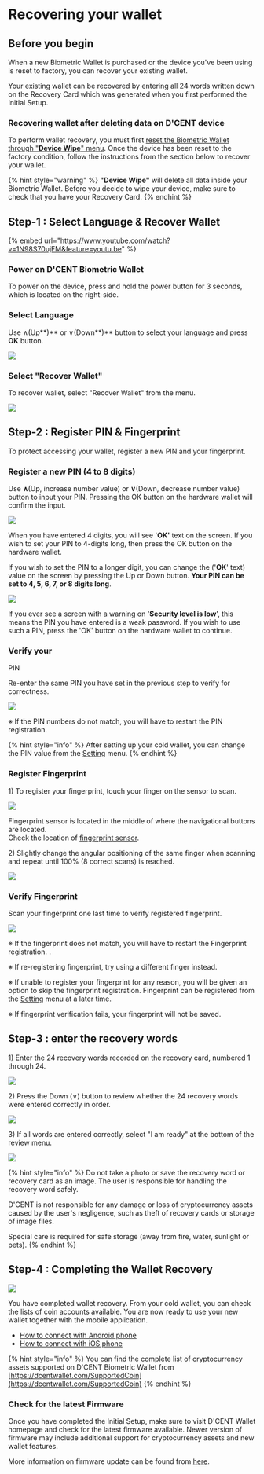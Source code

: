 # Recovering your wallet

## Before you begin <a id="before-start"></a>

When a new Biometric Wallet is purchased or the device you've been using is reset to factory, you can recover your existing wallet. 

Your existing wallet can be recovered by entering all 24 words written down on the Recovery Card which was generated when you first performed the Initial Setup. 

### Recovering wallet after deleting data on D'CENT device 

To perform wallet recovery, you must first [reset the Biometric Wallet through "**Device Wipe**" menu](setting-menu.md#device-wipe). Once the device has been reset to the factory condition, follow the instructions from the section below to recover your wallet. 

{% hint style="warning" %}
**"Device Wipe"** will delete all data inside your Biometric Wallet. Before you decide to wipe your device, make sure to check that you have your Recovery Card.
{% endhint %}

## Step-1 : Select Language & Recover Wallet

{% embed url="https://www.youtube.com/watch?v=1N98S70ujFM&feature=youtu.be" %}

### Power on D'CENT Biometric Wallet

To power on the device, press and hold the power button for 3 seconds, which is located on the right-side.

### Select Language

Use ∧\(Up**\)** or ∨\(Down**\)** button to select your language and press **OK** button.

![](../.gitbook/assets/image%20%282%29.png)

### Select "Recover Wallet"

To recover wallet, select "Recover Wallet" from the menu.

![](../.gitbook/assets/image%20%2859%29.png)

## Step-2 : Register PIN & Fingerprint

To protect accessing your wallet, register a new PIN and your fingerprint.

### Register a new PIN \(4 to 8 digits\)

Use **∧**\(Up, increase number value\) or **∨**\(Down, decrease number value\) button to input your PIN. Pressing the OK button on the hardware wallet will confirm the input.

![](../.gitbook/assets/1%20%283%29.png)

When you have entered 4 digits, you will see '**OK'** text on the screen. If you wish to set your PIN to 4-digits long, then press the OK button on the hardware wallet. 

If you wish to set the PIN to a longer digit, you can change the \('**OK**' text\) value on the screen by pressing the Up or Down button. **Your PIN can be set to 4, 5, 6, 7, or 8 digits long**.    

![](../.gitbook/assets/2%20%284%29.png)

If you ever see a screen with a warning on '**Security level is low**', this means the PIN you have entered is a weak password. If you wish to use such a PIN, press the 'OK' button on the hardware wallet to continue. 

### Verify your PIN

Re-enter the same PIN you have set in the previous step to verify for correctness.

![](../.gitbook/assets/3%20%283%29.png)

 ※ If the PIN numbers do not match, you will have to restart the PIN registration.

{% hint style="info" %}
After setting up your cold wallet, you can change the PIN value from the [Setting](setting-menu.md) menu.
{% endhint %}

### Register Fingerprint

1\) To register your fingerprint, touch your finger on the sensor to scan.

![](../.gitbook/assets/image%20%2855%29.png)

Fingerprint sensor is located in the middle of where the navigational buttons are located.   
Check the location of [fingerprint sensor](setting-up.md#before-start).

2\) Slightly change the angular positioning of the same finger when scanning and repeat until 100% \(8 correct scans\) is reached.

![](../.gitbook/assets/image%20%28111%29.png)

### Verify Fingerprint

Scan your fingerprint one last time to verify registered fingerprint.

![](../.gitbook/assets/image%20%28133%29.png)

※ If the fingerprint does not match, you will have to restart the Fingerprint registration..

※ If re-registering fingerprint, try using a different finger instead.

※ If unable to register your fingerprint for any reason, you will be given an option to skip the fingerprint registration. Fingerprint can be registered from the [Setting](setting-menu.md) menu at a later time.

※ If fingerprint verification fails, your fingerprint will not be saved.

## Step-3 : enter the recovery words <a id="3"></a>

1\) Enter the 24 recovery words recorded on the recovery card, numbered 1 through 24.

![](../.gitbook/assets/image%20%28181%29.png)

2\) Press the Down \(∨\) button to review whether the 24 recovery words were entered correctly in order.

![](../.gitbook/assets/image%20%28205%29.png)

3\) If all words are entered correctly, select "I am ready" at the bottom of the review menu.

![](../.gitbook/assets/image%20%28105%29.png)

{% hint style="info" %}
Do not take a photo or save the recovery word or recovery card as an image. The user is responsible for handling the recovery word safely. 

D'CENT is not responsible for any damage or loss of cryptocurrency assets caused by the user's negligence, such as theft of recovery cards or storage of image files. 

Special care is required for safe storage \(away from fire, water, sunlight or pets\).
{% endhint %}

## Step-4 : Completing the Wallet Recovery

![](../.gitbook/assets/image%20%28109%29.png)

You have completed wallet recovery. From your cold wallet, you can check the lists of coin accounts available. You are now ready to use your new wallet together with the mobile application.

* [How to connect with Android phone](android-connect/) 
* [How to connect with iOS phone](iphone-connect.md)

{% hint style="info" %}
You can find the complete list of cryptocurrency assets supported on D'CENT Biometric Wallet from [https://dcentwallet.com/SupportedCoin](https://dcentwallet.com/SupportedCoin)
{% endhint %}

### Check for the latest Firmware

Once you have completed the Initial Setup, make sure to visit D'CENT Wallet homepage and check for the latest firmware available. Newer version of firmware may include additional support for cryptocurrency assets and new wallet features.

More information on firmware update can be found from [here](firmware-update/).

